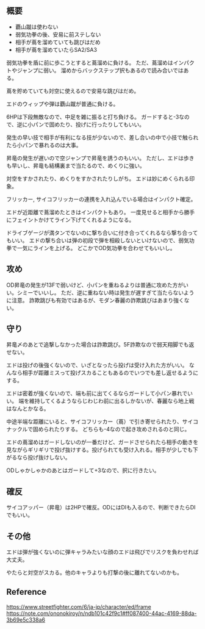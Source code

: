 ## 概要

- 覇山蹴は使わない
- 弱気功拳の後、安易に前ステしない
- 相手が蔦を溜めていても跳びはだめ
- 相手が蔦を溜めていたらSA2/SA3

弱気功拳を盾に前に歩こうとすると蔦溜めに負ける。
ただ、蔦溜めはインパクトやジャンプに弱い。
溜めからバックステップ択もあるので読み合いではある。

蔦を貯めていても対空に使えるので安易な跳びはだめ。

エドのウィップや弾は覇山蹴が普通に負ける。

6HPは下段無敵なので、中足を雑に振ると打ち負ける。
ガードすると-3なので、逆に小パンで固めたり、投げに行ったりしてもいい。

発生の早い技で相手が有利になる技が少ないので、差し合いの中で小技で触られたら小パンで暴れるのは大事。

昇竜の発生が遅いので空ジャンプで昇竜を誘うのもいい。
ただし、エドは歩きも早いし、昇竜も結構裏まで当たるので、めくりに強い。

対空をすかされたり、めくりをすかされたりしがち。
エドは妙にめくられる印象。

フリッカー, サイコフリッカーの連携を入れ込んでいる場合はインパクト確定。

エドが近距離で蔦溜めたときはインパクトもあり。
一度見せると相手から勝手にフェイントかけてライン下げてくれるようになる。

ドライブゲージが満タンでないのに撃ち合いに付き合ってくれるなら撃ち合ってもいい。
エドの撃ち合いは弾の初段で弾を相殺しないといけないので、弱気功拳で一気にラインを上げる。
どこかでOD気功拳を合わせてもいいし。

## 攻め

OD昇竜の発生が13Fで弱いけど、小パンを重ねるよりは普通に攻めた方がいい。シミーでいいし。
ただ、逆に重ねない時は発生が遅すぎて当たらないように注意。
詐欺跳びも有効ではあるが、モダン春麗の詐欺跳びはあまり強くない。

## 守り

昇竜〆のあとで追撃しなかった場合は詐欺跳び。5F詐欺なので弱天翔脚でも返せない。

エドは投げの後強くないので、いざとなったら投げは受け入れた方がいい。
なんなら相手が距離ミスって投げスカることもあるのでいつでも差し返せるようにする。

エドは密着が強くないので、端も前に出てくるならガードして小パン暴れでいい。
端を維持してくるようならじわじわ前に出るしかないが、春麗なら地上戦はなんとかなる。

中途半端な距離にいると、サイコフリッカー（蔦）で引き寄せられたり、サイコナックルで固められたりする。
どちらも-4なので起き攻めされるのと同じ。

エドの蔦溜めはガードしないのが一番だけど、ガードさせられたら相手の動きを見ながらギリギリで投げ抜けする。投げられても受け入れる。相手が少しでも下がるなら投げ抜けしない。

ODしゃかしゃかのあとはガードして+3なので、択に行きたい。

## 確反

サイコアッパー（昇竜）は2HPで確反。ODにはDIも入るので、判断できたらDIでもいい。

## その他

エドは弾が強くないのに弾キャラみたいな顔のエドは飛びでリスクを負わせれば大丈夫。

やたらと対空がスカる。他のキャラよりも打撃の後に離れてないのかも。

## Reference

https://www.streetfighter.com/6/ja-jp/character/ed/frame
https://note.com/ononokiroy/n/ndb101c42f9c1#ff087400-44ac-4169-88da-3b69e5c338a6
